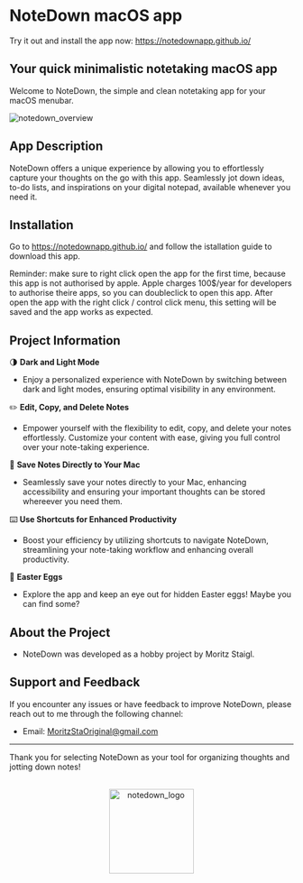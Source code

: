 #  NoteDown macOS app

Try it out and install the app now: https://notedownapp.github.io/

## Your quick minimalistic notetaking macOS app

Welcome to NoteDown, the simple and clean notetaking app for your macOS menubar.

![notedown_overview](https://github.com/MoritzSt4/NoteDown/assets/81319287/37a0eacc-7296-4342-9119-f1830a8643ba)


## App Description

NoteDown offers a unique experience by allowing you to effortlessly capture your thoughts on the go with this app. Seamlessly jot down ideas, to-do lists, and inspirations on your digital notepad, available whenever you need it.
## Installation

Go to https://notedownapp.github.io/ and follow the istallation guide to download this app.

Reminder: make sure to right click open the app for the first time, because this app is not authorised by apple. Apple charges 100$/year for developers to authorise theire apps, so you can doubleclick to open this app. After open the app with the right click / control click menu, this setting will be saved  and the app works as expected.


## Project Information
🌗 **Dark and Light Mode**
  - Enjoy a personalized experience with NoteDown by switching between dark and light modes, ensuring optimal visibility in any environment.

✏️ **Edit, Copy, and Delete Notes**
  - Empower yourself with the flexibility to edit, copy, and delete your notes effortlessly. Customize your content with ease, giving you full control over your note-taking experience.

💾 **Save Notes Directly to Your Mac**
  - Seamlessly save your notes directly to your Mac, enhancing accessibility and ensuring your important thoughts can be stored whereever you need them.


⌨️ **Use Shortcuts for Enhanced Productivity**
  - Boost your efficiency by utilizing shortcuts to navigate NoteDown, streamlining your note-taking workflow and enhancing overall productivity.

🐣 **Easter Eggs**
  - Explore the app and keep an eye out for hidden Easter eggs! Maybe you can find some? 

## About the Project

  - NoteDown was developed as a hobby project by Moritz Staigl.

 ## Support and Feedback

If you encounter any issues or have feedback to improve NoteDown, please reach out to me through the following channel:

- Email: [MoritzStaOriginal@gmail.com](mailto:MoritzStaOriginal@gmail.com)

---

Thank you for selecting NoteDown as your tool for organizing thoughts and jotting down notes!
<p align="center">
<br>
<img src="https://github.com/MoritzSt4/NoteDown/assets/81319287/25293ae9-cc78-4a89-87bd-8b9c920c517e" alt="notedown_logo" width="150"/>
</p>
  
